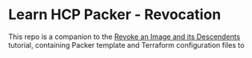 # Learn HCP Packer - Revocation

This repo is a companion to the [Revoke an Image and its Descendents](https://developer.hashicorp.com/packer/tutorials/cloud-production/multicloud) tutorial, containing Packer template and Terraform configuration files to 
